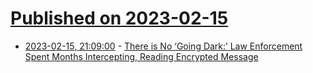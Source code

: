 # [Published on 2023-02-15](index.md)

* [2023-02-15, 21:09:00](https://soylentnews.org/article.pl?sid=23/02/14/1531238&from=rss) - [There is No ‘Going Dark:’ Law Enforcement Spent Months Intercepting, Reading Encrypted Message](https://soylentnews.org/article.pl?sid=23/02/14/1531238&from=rss)
